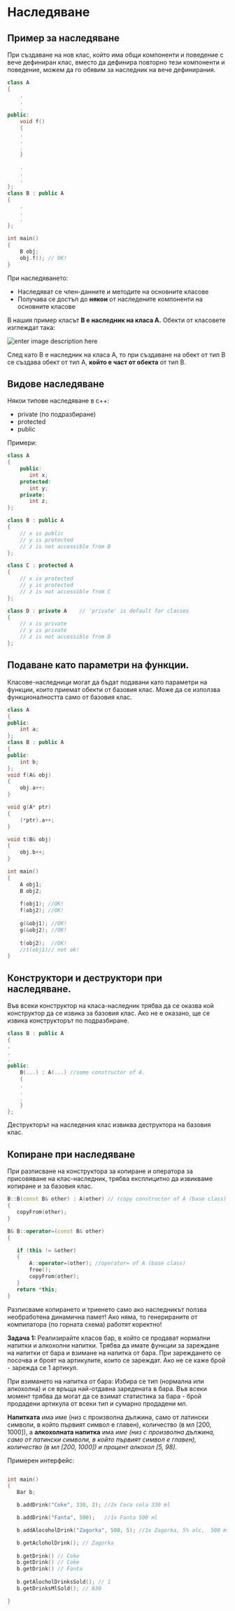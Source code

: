 
# Наследяване
## Пример за наследяване

При създаване на нов клас, който има общи компоненти и поведение с вече дефиниран клас, вместо да дефинира повторно тези компоненти и поведение, можем да го обявим за наследник на вече дефинирания.

```c++
class A
{
	.
	. 
	.
public:
	void f()
	{
	.
	.
	.
	}
	
	.
	.
	.	
};
class B : public A
{
	.
	.
	.
};

int main()
{
	B obj;
	obj.f(); // OK!
}
 ```
 При наследяването:
 - Наследяват се член-данните и методите на основните класове
 - Получава се достъп до **някои** от наследените компоненти на основните класове


В нашия пример класът **В е наследник на класа А.** Обекти от класовете изглеждат така:

![enter image description here](https://i.ibb.co/Fshm2LJ/Untitled-Diagram.png)


След като  В е наследник на класа А, то при създаване на обект от тип В се създава обект от тип А, **който е част от обекта** от тип В.


## Видове наследяване
Някои типове наследяване в c++:

 - private (по подразбиране)
 - protected
 - public

Примери:
```c++
class A 
{
    public:
       int x;
    protected:
       int y;
    private:
       int z;
};

class B : public A
{
    // x is public
    // y is protected
    // z is not accessible from B
};

class C : protected A
{
    // x is protected
    // y is protected
    // z is not accessible from C
};

class D : private A    // 'private' is default for classes
{
    // x is private
    // y is private
    // z is not accessible from D
};
 ```

## Подаване като параметри на функции.
Класове-наследници могат да бъдат подавани като параметри на функции, които приемат обекти от базовия клас. Може да се използва функционалността само от базовия клас.

```c++
class A
{
public:
	int a;
};
class B : public A
{
public:
	int b;
};
void f(A& obj)
{
	obj.a++;
}

void g(A* ptr)
{
	(*ptr).a++;
}

void t(B& obj)
{
	obj.b++;
}

int main()
{
	A obj1;
	B obj2;
	
	f(obj1); //OK!
	f(obj2); //OK!
	
	g(&obj1); //OK!
	g(&obj2); //OK!
	
	t(obj2);  //OK!
	//t(obj1)// not ok!
}
 ```

## Конструктори и деструктори при наследяване.
Във всеки конструктор на класа-наследник трябва да се оказва кой конструктор да се извика за базовия клас. Ако не е оказано, ще се извика конструкторът по подразбиране.

```c++
class B : public A
{
.
.
.
public:
	B(...) : A(...) //some constructor of A.
	{
	.
	.
	.
	}
};
 ```
Деструкторът на наследения клас извиква деструктора на базовия клас.


## Копиране при наследяване
При разписване на конструктора за копиране и оператора за присовяване на клас-наследник, трябва експлицитно да извикваме копиране и за базовия клас.
 ```c++
B::B(const B& other) : A(other) // (copy constructor of A (base class)
{
	copyFrom(other);
}

B& B::operator=(const B& other)
{

	if (this != &other)
	{
		A::operator=(other); //operator= of A (base class)
		free();
		copyFrom(other);
	}
	return *this;
}
 ```
 
 Разписваме копирането и триенето само ако наследникът ползва необработена динамична памет! Ако няма, то генерираните от компилатора (по горната схема) работят коректно!
 
 
 **Задача 1:**
Реализирайте класов бар, в който се продават нормални напитки и алкохолни напитки. Трябва да имате функции за зареждане на напитки от бара и взимане на напитка от бара.
При зареждането се посочва и броят на артикулите, които се зареждат. Ако не се каже брой - зарежда се 1 артикул.

При взимането на напитка от бара: Избира се тип (нормална или алкохолна) и се връща най-отдавна заредената в бара. 
Във всеки момент трябва да могат да се взимат статистика за бара - брой продадени артикула oт всеки тип и сумарно продадени мл.

**Напитката** има име (низ с произволна дължина, само от латински символи, в който първият символ е главен), количество (в мл [200, 1000]), а **алкохолната напитка** има *име (низ с произволна дължина, само от латински символи, в който първият символ е главен),  количество (в мл [200, 1000]) и процент алкохол [5, 98]*.

Примерен интерфейс:
 ```c++

int main()
{
	Bar b;

	b.addDrink("Coke", 330, 2); //2x Coca cola 330 ml

	b.addDrink("Fanta", 500);   //1x Fanta 500 ml

	b.addAlocoholDrink("Zagorka", 500, 5); //1x Zagorka, 5% alc,  500 ml

	b.getAcloholDrink(); // Zagorka 
	
	b.getDrink() // Coke
	b.getDrink() // Coke
	b.getDrink() // Fanta
	
	b.getAlocholDrinksSold(); // 1
	b.getDrinksMlSold(); // 830

}
 ```

